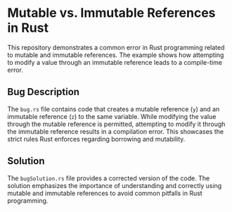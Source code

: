 # Mutable vs. Immutable References in Rust

This repository demonstrates a common error in Rust programming related to mutable and immutable references. The example shows how attempting to modify a value through an immutable reference leads to a compile-time error.

## Bug Description
The `bug.rs` file contains code that creates a mutable reference (`y`) and an immutable reference (`z`) to the same variable. While modifying the value through the mutable reference is permitted, attempting to modify it through the immutable reference results in a compilation error. This showcases the strict rules Rust enforces regarding borrowing and mutability.

## Solution
The `bugSolution.rs` file provides a corrected version of the code. The solution emphasizes the importance of understanding and correctly using mutable and immutable references to avoid common pitfalls in Rust programming.